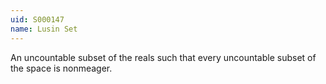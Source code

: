 ```yaml
---
uid: S000147
name: Lusin Set
---
```

An uncountable subset of the reals such that every uncountable subset of the space is nonmeager.

